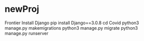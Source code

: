 # newProj
Frontier 
Install Django
pip install Django==3.0.8
cd Covid
python3 manage.py makemigrations
python3 manage.py migrate
python3 manage.py runserver
